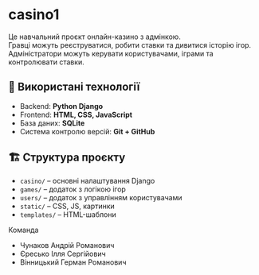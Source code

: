 # casino1
Це навчальний проєкт онлайн-казино з адмінкою.  
Гравці можуть реєструватися, робити ставки та дивитися історію ігор.  
Адміністратори можуть керувати користувачами, іграми та контролювати ставки.

## 🚀 Використані технології
- Backend: **Python Django**
- Frontend: **HTML, CSS, JavaScript**
- База даних: **SQLite** 
- Система контролю версій: **Git + GitHub**

## 🏗 Структура проєкту
- `casino/` – основні налаштування Django
- `games/` – додаток з логікою ігор
- `users/` – додаток з управлінням користувачами
- `static/` – CSS, JS, картинки
- `templates/` – HTML-шаблони

Команда
- Чунаков Андрій Романович 
- Єресько Ілля Сергійович
- Вінницький Герман Романович
